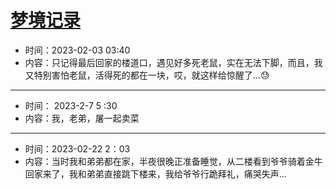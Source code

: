 # [梦境记录](https://github.com/haoz0x139/myblog/issues/8)

- 时间：2023-02-03 03:40
- 内容：只记得最后回家的楼道口，遇见好多死老鼠，实在无法下脚，而且，我又特别害怕老鼠，活得死的都在一块，哎，就这样给惊醒了…😓

---

- 时间： 2023-2-7 5 :30
- 内容：我，老弟，屠一起卖菜

---

- 时间：2023-02-22 2：03
- 内容：当时我和弟弟都在家，半夜很晚正准备睡觉，从二楼看到爷爷骑着金牛回家来了，我和弟弟直接跳下楼来，我给爷爷行跪拜礼，痛哭失声…